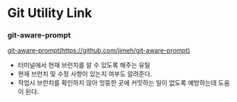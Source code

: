 # Git Utility Link

### git-aware-prompt
[git-aware-prompt(https://github.com/jimeh/git-aware-prompt)](https://github.com/jimeh/git-aware-prompt)
 - 터미널에서 현재 브런치를 알 수 있도록 해주는 유틸
 - 현재 브런치 및 수정 사항이 있는지 여부도 알려준다.
 - 작업시 브런치를 확인하지 않아 엉뚱한 곳에 커밋하는 일이 없도록 예방하는데 도움이 된다.


